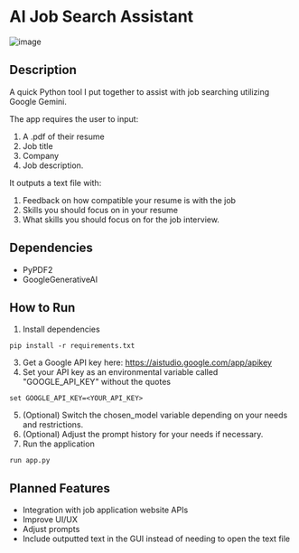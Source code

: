 # AI Job Search Assistant

![image](https://github.com/user-attachments/assets/da857f4f-f4b1-4191-b6e6-4e2fdc072013)


## Description
A quick Python tool I put together to assist with job searching utilizing Google Gemini.

The app requires the user to input:
1) A .pdf of their resume
2) Job title
3) Company
4) Job description.

It outputs a text file with:
1) Feedback on how compatible your resume is with the job
2) Skills you should focus on in your resume
3) What skills you should focus on for the job interview.

## Dependencies
- PyPDF2
- GoogleGenerativeAI

## How to Run
1) Install dependencies
  ```
  pip install -r requirements.txt
  ```
3) Get a Google API key here: https://aistudio.google.com/app/apikey
4) Set your API key as an environmental variable called "GOOGLE_API_KEY" without the quotes
  ```
  set GOOGLE_API_KEY=<YOUR_API_KEY>
  ```
5) (Optional) Switch the chosen_model variable depending on your needs and restrictions.
6) (Optional) Adjust the prompt history for your needs if necessary.
7) Run the application
  ```
  run app.py
  ```

## Planned Features
- Integration with job application website APIs
- Improve UI/UX
- Adjust prompts
- Include outputted text in the GUI instead of needing to open the text file
